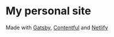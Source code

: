 # My personal site

Made with [Gatsby](https://gatsbyjs.org), [Contentful](https://www.contentful.com/) and [Netlify](https://www.netlify.com/)
